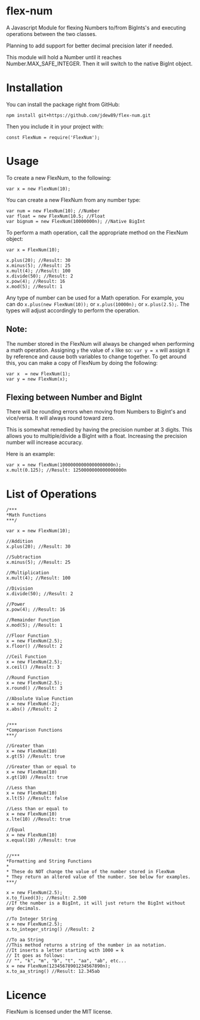 # flex-num
A Javascript Module for flexing Numbers to/from BigInts's and executing operations between the two classes. 

Planning to add support for better decimal precision later if needed.

This module will hold a Number until it reaches Number.MAX_SAFE_INTEGER. Then it will switch to the native BigInt object. 


# Installation
You can install the package right from GitHub:
```
npm install git+https://github.com/jdew89/flex-num.git
```
Then you include it in your project with:

```
const FlexNum = require('FlexNum');
```

# Usage
To create a new FlexNum, to the following:

```
var x = new FlexNum(10);
```

You can create a new FlexNum from any number type:

```
var num = new FlexNum(10); //Number
var float = new FlexNum(10.5; //Float
var bignum = new FlexNum(10000000n); //Native BigInt
```

To perform a math operation, call the appropriate method on the FlexNum object:

```
var x = FlexNum(10);

x.plus(20); //Result: 30
x.minus(5); //Result: 25
x.mult(4); //Result: 100
x.divide(50); //Result: 2
x.pow(4); //Result: 16
x.mod(5); //Result: 1
```

Any type of number can be used for a Math operation. For example, you can do `x.plus(new FlexNum(10));` or `x.plus(10000n);` or `x.plus(2.5);`. The types will adjust accordingly to perform the operation.

## Note:

The number stored in the FlexNum will always be changed when performing a math operation. Assigning `y` the value of `x` like so: `var y = x` will assign it by reference and cause both variables to change together. To get around this, you can make a copy of FlexNum by doing the following:

```
var x  = new FlexNum(1);
var y = new FlexNum(x);
```

## Flexing between Number and BigInt

There will be rounding errors when moving from Numbers to BigInt's and vice/versa. It will always round toward zero.

This is somewhat remedied by having the precision number at 3 digits. This allows you to multiple/divide a BigInt with a float. Increasing the precision number will increase accuracy.

Here is an example:
```
var x = new flexNum(10000000000000000000n);
x.mult(0.125); //Result: 1250000000000000000n
```

# List of Operations

```
/***
*Math Functions
***/

var x = new FlexNum(10);

//Addition
x.plus(20); //Result: 30

//Subtraction
x.minus(5); //Result: 25

//Multiplication
x.mult(4); //Result: 100

//Division
x.divide(50); //Result: 2

//Power
x.pow(4); //Result: 16

//Remainder Function
x.mod(5); //Result: 1

//Floor Function
x = new FlexNum(2.5);
x.floor() //Result: 2

//Ceil Function
x = new FlexNum(2.5);
x.ceil() //Result: 3

//Round Function
x = new FlexNum(2.5);
x.round() //Result: 3

//Absolute Value Function
x = new FlexNum(-2);
x.abs() //Result: 2


/***
*Comparison Functions
***/

//Greater than
x = new FlexNum(10)
x.gt(5) //Result: true

//Greater than or equal to
x = new FlexNum(10)
x.gt(10) //Result: true

//Less than
x = new FlexNum(10)
x.lt(5) //Result: false

//Less than or equal to
x = new FlexNum(10)
x.lte(10) //Result: true

//Equal
x = new FlexNum(10)
x.equal(10) //Result: true


//***
*Formatting and String Functions
*
* These do NOT change the value of the number stored in FlexNum
* They return an altered value of the number. See below for examples.
***/

x = new FlexNum(2.5);
x.to_fixed(3); //Result: 2.500
//If the number is a BigInt, it will just return the BigInt without any decimals.

//To Integer String
x = new FlexNum(2.5);
x.to_integer_string() //Result: 2

//To aa String
//This method returns a string of the number in aa notation.
//It inserts a letter starting with 1000 = k
// It goes as follows:
// "", "k", "m", "b", "t", "aa", "ab", etc...
x = new FlexNum(12345678901234567890n);
x.to_aa_string() //Result: 12.345ab
```

# Licence
FlexNum is licensed under the MIT license.

